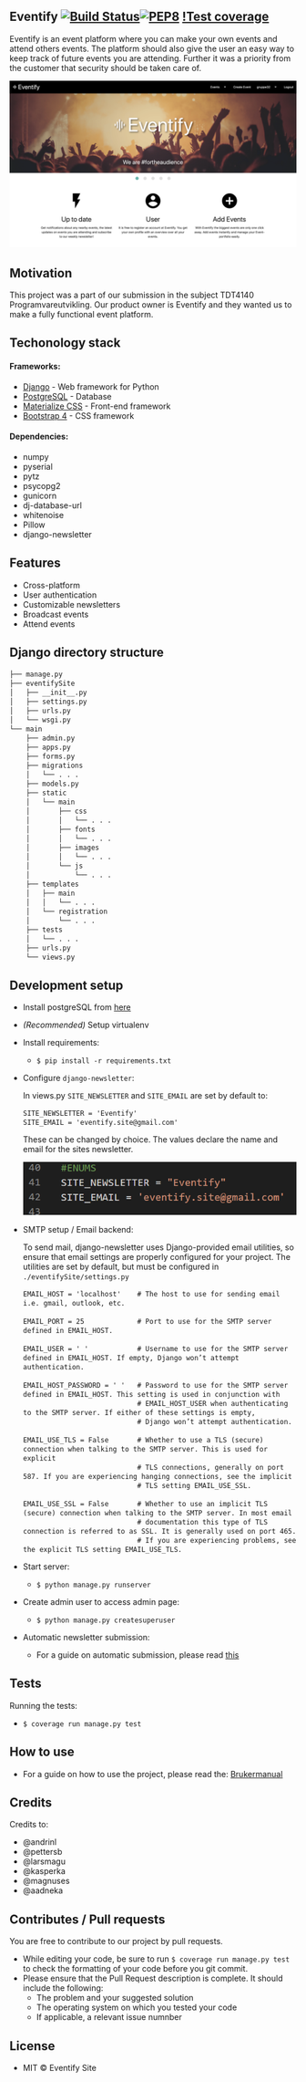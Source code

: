 ## Eventify <a href="https://gitlab.stud.idi.ntnu.no/programvareutvikling-v19/gruppe-32/-/jobs" rel="nofollow"><img src="https://camo.githubusercontent.com/e0ccc5d7f1cfb949df587a15d495a7ee7a9534ba/68747470733a2f2f6170692e7472617669732d63692e6f72672f7761677461696c2f7761677461696c2e7376673f6272616e63683d6d6173746572" alt="Build Status" data-canonical-src="https://api.travis-ci.org/wagtail/wagtail.svg?branch=master" style="max-width:100%;"></a>[![PEP8](https://img.shields.io/badge/code%20style-pep8-orange.svg)](https://www.python.org/dev/peps/pep-0008/) [!Test coverage](coverage.svg)


Eventify is an event platform where you can make your own events and attend others events. The platform should also give the user an easy way to keep track of future events you are attending. Further it was a priority from the customer that security should be taken care of.

![Homepage](./example.png "Eventify - Homepage")
## Motivation

This project was a part of our submission in the subject TDT4140 Programvareutvikling. Our product owner is Eventify and they wanted us to make a fully functional event platform.


## Techonology stack

#### Frameworks:

<ul>
<li><a href="https://www.djangoproject.com/" rel="nofollow">Django</a> - Web framework for Python</li>
<li><a href="https://www.postgresql.org/" rel="nofollow">PostgreSQL</a> - Database</li>
<li><a href="https://materializecss.com/" rel="nofollow">Materialize CSS</a> - Front-end framework</li>
<li><a href="https://pypi.org/project/django-bootstrap4/" rel="nofollow">Bootstrap 4</a> - CSS framework</li>
</ul>

#### Dependencies:

* numpy 
* pyserial 
* pytz 
* psycopg2 
* gunicorn 
* dj-database-url 
* whitenoise 
* Pillow 
* django-newsletter

## Features

* Cross-platform
* User authentication
* Customizable newsletters
* Broadcast events
* Attend events

## Django directory structure
```
├── manage.py
├── eventifySite
│   ├── __init__.py
│   ├── settings.py
│   ├── urls.py
│   └── wsgi.py
└── main
    ├── admin.py
    ├── apps.py
    ├── forms.py
    ├── migrations
    │   └── . . .
    ├── models.py
    ├── static
    │   └── main
    │       ├── css
    │       │   └── . . .
    │       ├── fonts
    │       │   └── . . .
    │       ├── images
    │       │   └── . . .
    │       └── js
    │           └── . . .
    ├── templates
    │   ├── main
    │   │   └── . . .
    │   └── registration
    │       └── . . .
    ├── tests
    │   └── . . .
    ├── urls.py
    └── views.py
```


## Development setup

* Install postgreSQL from <a href="https://www.postgresql.org/download/" rel="nofollow">here</a>

* *(Recommended)* Setup virtualenv

* Install requirements:

    * `$ pip install -r requirements.txt`

* Configure `django-newsletter`:

    In views.py `SITE_NEWSLETTER` and `SITE_EMAIL` are set by default to:
    
    ```
    SITE_NEWSLETTER = 'Eventify'
    SITE_EMAIL = 'eventify.site@gmail.com'
    ```
    
    These can be changed by choice. The values declare the name and email for the sites newsletter.
    
    ![Views](./SITE.PNG "views")
    
* SMTP setup / Email backend:

    To send mail, django-newsletter uses Django-provided email utilities, so ensure that email settings are properly configured for your project.
    The utilities are set by default, but must be configured in `./eventifySite/settings.py`
    
    ```
    EMAIL_HOST = 'localhost'    # The host to use for sending email i.e. gmail, outlook, etc.
        
    EMAIL_PORT = 25             # Port to use for the SMTP server defined in EMAIL_HOST.
        
    EMAIL_USER = ' '            # Username to use for the SMTP server defined in EMAIL_HOST. If empty, Django won’t attempt authentication.
        
    EMAIL_HOST_PASSWORD = ' '   # Password to use for the SMTP server defined in EMAIL_HOST. This setting is used in conjunction with 
                                # EMAIL_HOST_USER when authenticating to the SMTP server. If either of these settings is empty, 
                                # Django won’t attempt authentication.
          
    EMAIL_USE_TLS = False       # Whether to use a TLS (secure) connection when talking to the SMTP server. This is used for explicit 
                                # TLS connections, generally on port 587. If you are experiencing hanging connections, see the implicit 
                                # TLS setting EMAIL_USE_SSL.
          
    EMAIL_USE_SSL = False       # Whether to use an implicit TLS (secure) connection when talking to the SMTP server. In most email 
                                # documentation this type of TLS connection is referred to as SSL. It is generally used on port 465. 
                                # If you are experiencing problems, see the explicit TLS setting EMAIL_USE_TLS.
    ```
* Start server:

    * `$ python manage.py runserver`

* Create admin user to access admin page:

    * `$ python manage.py createsuperuser`
    
* Automatic newsletter submission:

    * For a guide on automatic submission, please read [this](https://django-newsletter.readthedocs.io/en/latest/installation.html)

## Tests

Running the tests:

* `$ coverage run manage.py test`

## How to use

* For a guide on how to use the project, please read the: [Brukermanual](https://gitlab.stud.idi.ntnu.no/programvareutvikling-v19/gruppe-32/wikis/Brukermanual)

## Credits 

Credits to:
* @andrinl
* @pettersb
* @larsmagu
* @kasperka
* @magnuses
* @aadneka

## Contributes / Pull requests

You are free to contribute to our project by pull requests. 

* While editing your code, be sure to run `$ coverage run manage.py test` to check the formatting of your code before you git commit.
* Please ensure that the Pull Request description is complete. It should include the following:
    * The problem and your suggested solution
    * The operating system on which you tested your code
    * If applicable, a relevant issue numnber


## License

* MIT © Eventify Site

